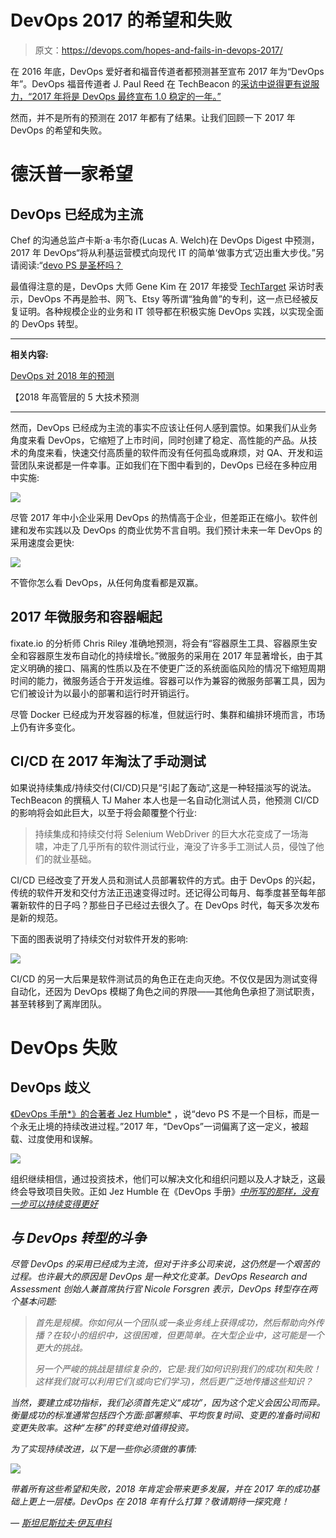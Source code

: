 # DevOps 2017 的希望和失败

> 原文：<https://devops.com/hopes-and-fails-in-devops-2017/>

在 2016 年底，DevOps 爱好者和福音传道者都预测甚至宣布 2017 年为“DevOps 年”。DevOps 福音传道者 J. Paul Reed 在 TechBeacon 的[采访中说得更有说服力，“2017 年将是 DevOps 最终宣布 1.0 稳定的一年。”](https://techbeacon.com/7-devops-trends-watch-2017)

然而，并不是所有的预测在 2017 年都有了结果。让我们回顾一下 2017 年 DevOps 的希望和失败。

# 德沃普一家希望

## **DevOps 已经成为主流**

Chef 的沟通总监卢卡斯·a·韦尔奇(Lucas A. Welch)在 DevOps Digest 中预测，2017 年 DevOps“将从利基运营模式向现代 IT 的简单‘做事方式’迈出重大步伐。”另请阅读:“[devo PS 是圣杯吗？](https://squadex.com/insights/devops-holy-grail/)

最值得注意的是，DevOps 大师 Gene Kim 在 2017 年接受 [TechTarget](http://searchitoperations.techtarget.com/news/450297784/QA-DevOps-transformation-is-not-just-for-devs-and-unicorns) 采访时表示，DevOps 不再是脸书、网飞、Etsy 等所谓“独角兽”的专利，这一点已经被反复证明。各种规模企业的业务和 IT 领导都在积极实施 DevOps 实践，以实现全面的 DevOps 转型。

* * *

**相关内容:**

[DevOps 对 2018 年的预测](https://devops.com/devops-predictions-2018/)

【2018 年高管层的 5 大技术预测

* * *

然而，DevOps 已经成为主流的事实不应该让任何人感到震惊。如果我们从业务角度来看 DevOps，它缩短了上市时间，同时创建了稳定、高性能的产品。从技术的角度来看，快速交付高质量的软件而没有任何孤岛或麻烦，对 QA、开发和运营团队来说都是一件幸事。正如我们在下图中看到的，DevOps 已经在多种应用中实施:

![](img/d1bb64bc371fe6ecb9eb5c5eeb834b34.png)

尽管 2017 年中小企业采用 DevOps 的热情高于企业，但差距正在缩小。软件创建和发布实践以及 DevOps 的商业优势不言自明。我们预计未来一年 DevOps 的采用速度会更快:

![](img/f5952d43a1fb9b5b4b58121676062976.png)

不管你怎么看 DevOps，从任何角度看都是双赢。

## **2017 年微服务和容器崛起**

fixate.io 的分析师 Chris Riley 准确地预测，将会有“容器原生工具、容器原生安全和容器原生发布自动化的持续增长。”微服务的采用在 2017 年显著增长，由于其定义明确的接口、隔离的性质以及在不使更广泛的系统面临风险的情况下缩短周期时间的能力，微服务适合于开发运维。容器可以作为兼容的微服务部署工具，因为它们被设计为以最小的部署和运行时开销运行。

尽管 Docker 已经成为开发容器的标准，但就运行时、集群和编排环境而言，市场上仍有许多变化。

## **CI/CD 在 2017 年淘汰了手动测试**

如果说持续集成/持续交付(CI/CD)只是“引起了轰动”,这是一种轻描淡写的说法。TechBeacon 的撰稿人 TJ Maher 本人也是一名自动化测试人员，他预测 CI/CD 的影响将会如此巨大，以至于将会颠覆整个行业:

> 持续集成和持续交付将 Selenium WebDriver 的巨大水花变成了一场海啸，冲走了几乎所有的软件测试行业，淹没了许多手工测试人员，侵蚀了他们的就业基础。

CI/CD 已经改变了开发人员和测试人员部署软件的方式。由于 DevOps 的兴起，传统的软件开发和交付方法正迅速变得过时。还记得公司每月、每季度甚至每年部署新软件的日子吗？那些日子已经过去很久了。在 DevOps 时代，每天多次发布是新的规范。

下面的图表说明了持续交付对软件开发的影响:

![](img/2e2010c46f432992dea65e16c1e5bd8c.png)

CI/CD 的另一大后果是软件测试员的角色正在走向灭绝。不仅仅是因为测试变得自动化，还因为 DevOps 模糊了角色之间的界限——其他角色承担了测试职责，甚至转移到了离岸团队。

# DevOps 失败

## **DevOps 歧义**

[《DevOps 手册*》的合著者 Jez Humble*](https://twitter.com/jezhumble?lang=en) ，说“devo PS 不是一个目标，而是一个永无止境的持续改进过程。”2017 年，“DevOps”一词偏离了这一定义，被超载、过度使用和误解。

![](img/08a7be4f132ceff9a5d995d56086d0fc.png)

组织继续相信，通过投资技术，他们可以解决文化和组织问题以及人才缺乏，这最终会导致项目失败。正如 Jez Humble 在《DevOps 手册》*[*中所写的那样，没有一步可以持续变得更好*](https://www.amazon.com/DevOps-Handbook-World-Class-Reliability-Organizations/dp/1942788002)*

## ***与 DevOps 转型的斗争***

*尽管 DevOps 的采用已经成为主流，但对于许多公司来说，这仍然是一个艰苦的过程。也许最大的原因是 DevOps 是一种文化变革。DevOps Research and Assessment 创始人兼首席执行官 Nicole Forsgren 表示，DevOps 转型存在两个基本问题:*

> *首先是规模。你如何从一个团队或一条业务线上获得成功，然后帮助向外传播？在较小的组织中，这很困难，但更简单。在大型企业中，这可能是一个更大的挑战。*
> 
> *另一个严峻的挑战是错综复杂的，它是:我们如何识别我们的成功(和失败！这样我们就可以利用它们(或向它们学习)，然后更广泛地传播这些知识？*

*当然，要建立成功指标，我们必须首先定义“成功”，因为这个定义会因公司而异。衡量成功的标准通常包括四个方面:部署频率、平均恢复时间、变更的准备时间和变更失败率。这种“左移”的转变绝对值得投资。*

*为了实现持续改进，以下是一些你必须做的事情:*

*![](img/9900d7745e8a0ddfc5446dff5e1be025.png)*

*带着所有这些希望和失败，2018 年肯定会带来更多发展，并在 2017 年的成功基础上更上一层楼。DevOps 在 2018 年有什么打算？敬请期待一探究竟！*

*— [斯坦尼斯拉夫·伊瓦申科](https://devops.com/author/stanislav-ivaschenko/)*